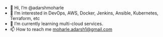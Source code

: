 - 👋 Hi, I’m @adarshmoharle
- 👀 I’m interested in DevOps, AWS, Docker, Jenkins, Ansible, Kubernetes, Terraform, etc
- 🌱 I’m currently learning multi-cloud services.
- 📫 How to reach me moharle.adarsh1@gmail.com

<!---
adarshmoharle/adarshmoharle is a ✨ special ✨ repository because its `README.md` (this file) appears on your GitHub profile.
You can click the Preview link to take a look at your changes.
--->
